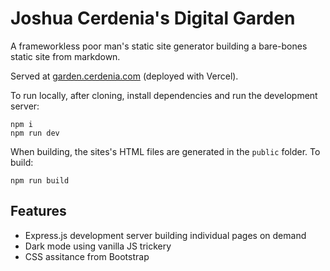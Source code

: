 # Joshua Cerdenia's Digital Garden

A frameworkless poor man's static site generator building a bare-bones static site from markdown.

Served at [garden.cerdenia.com](https://garden.cerdenia.com) (deployed with Vercel).

To run locally, after cloning, install dependencies and run the development server:

```
npm i
npm run dev
```

When building, the sites's HTML files are generated in the `public` folder. To build:

```
npm run build
```

## Features

- Express.js development server building individual pages on demand
- Dark mode using vanilla JS trickery
- CSS assitance from Bootstrap